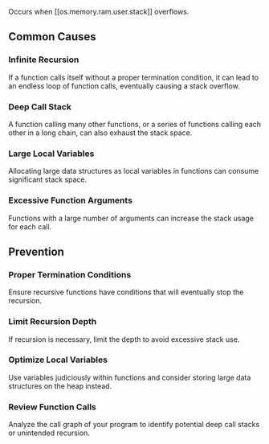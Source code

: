 
Occurs when [[os.memory.ram.user.stack]] overflows. 

## Common Causes

### Infinite Recursion

If a function calls itself without a proper termination condition, it can lead to an endless loop of function calls, eventually causing a stack overflow.

### Deep Call Stack

A function calling many other functions, or a series of functions calling each other in a long chain, can also exhaust the stack space.

### Large Local Variables

Allocating large data structures as local variables in functions can consume significant stack space.

### Excessive Function Arguments

Functions with a large number of arguments can increase the stack usage for each call.


## Prevention

### Proper Termination Conditions

Ensure recursive functions have conditions that will eventually stop the recursion.

### Limit Recursion Depth

If recursion is necessary, limit the depth to avoid excessive stack use.

### Optimize Local Variables

Use variables judiciously within functions and consider storing large data structures on the heap instead.

### Review Function Calls

Analyze the call graph of your program to identify potential deep call stacks or unintended recursion.
